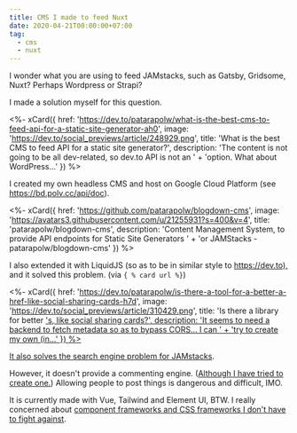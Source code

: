 ```yaml
---
title: CMS I made to feed Nuxt
date: 2020-04-21T00:00:00+07:00
tag:
  - cms
  - nuxt
---
```


I wonder what you are using to feed JAMstacks, such as Gatsby, Gridsome, Nuxt? Perhaps Wordpress or Strapi?

I made a solution myself for this question.

<%- xCard({
  href: 'https://dev.to/patarapolw/what-is-the-best-cms-to-feed-api-for-a-static-site-generator-ah0',
  image: 'https://dev.to/social_previews/article/248929.png',
  title: 'What is the best CMS to feed API for a static site generator?',
  description: 'The content is not going to be all dev-related, so dev.to API is not an '
    + 'option.  What about WordPress...'
}) %>

I created my own headless CMS and host on Google Cloud Platform (see <https://bd.polv.cc/api/doc>).

<!-- excerpt_separator -->

<%- xCard({
  href: 'https://github.com/patarapolw/blogdown-cms',
  image: 'https://avatars3.githubusercontent.com/u/21255931?s=400&v=4',
  title: 'patarapolw/blogdown-cms',
  description: 'Content Management System, to provide API endpoints for Static Site Generators '
    + 'or JAMStacks - patarapolw/blogdown-cms'
}) %>

I also extended it with LiquidJS (so as to be in similar style to <https://dev.to),> and it solved this problem. (via `{ % card url %}`)

<%- xCard({
  href: 'https://dev.to/patarapolw/is-there-a-tool-for-a-better-a-href-like-social-sharing-cards-h7d',
  image: 'https://dev.to/social_previews/article/310429.png',
  title: 'Is there a library for better <a href>\'s, like social sharing cards?',
  description: 'It seems to need a backend to fetch metadata so as to bypass CORS...  I can '
    + 'try to create my own (in...'
}) %>

It also solves [the search engine problem for JAMstacks](https://www.gatsbyjs.org/docs/adding-search/).

However, it doesn't provide a commenting engine. ([Although I have tried to create one.](https://dev.to/patarapolw/a-commenting-system-that-is-easy-to-self-host-and-completely-free-4od9)) Allowing people to post things is dangerous and difficult, IMO.

It is currently made with Vue, Tailwind and Element UI, BTW. I really concerned about [component frameworks and CSS frameworks I don't have to fight against](https://dev.to/patarapolw/looking-for-a-css-framework-that-i-don-t-have-to-fight-against-it-also-vue-framework-j3f).
